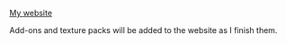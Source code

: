 [My website](https://StarsShadow-dev.github.io/)

Add-ons and texture packs will be added to the website as I finish them.

